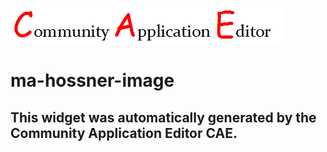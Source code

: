 ![CAE](https://github.com/CAE-Community-Application-Editor/frontendComponent-ma-hossner-image/blob/gh-pages/img/logo.png)  

ma-hossner-image
===================


This widget was automatically generated by the Community Application Editor CAE.  
---------------
